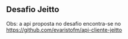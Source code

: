 ## Desafio Jeitto

Obs: a api proposta no desafio encontra-se no https://github.com/evaristofm/api-cliente-jeitto


